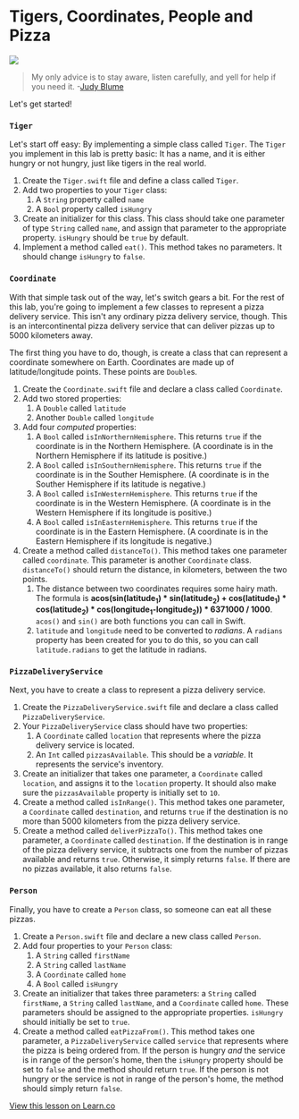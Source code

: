 # Tigers, Coordinates, People and Pizza

![](http://i.imgur.com/5EXsgMl.jpg)  

> My only advice is to stay aware, listen carefully, and yell for help if you need it. -[Judy Blume](https://en.wikipedia.org/wiki/Judy_Blume)



Let's get started!

### `Tiger`

Let's start off easy: By implementing a simple class called `Tiger`. The `Tiger` you implement in this lab is pretty basic: It has a name, and it is either hungry or not hungry, just like tigers in the real world.

1. Create the `Tiger.swift` file and define a class called `Tiger`.
2. Add two properties to your `Tiger` class:
	1. A `String` property called `name`
	2. A `Bool` property called `isHungry`
3. Create an initializer for this class. This class should take one parameter of type `String` called `name`, and assign that parameter to the appropriate property. `isHungry` should be `true` by default.
4. Implement a method called `eat()`. This method takes no parameters. It should change `isHungry` to `false`. 

### `Coordinate`

With that simple task out of the way, let's switch gears a bit. For the rest of this lab, you're going to implement a few classes to represent a pizza delivery service. This isn't any ordinary pizza delivery service, though. This is an intercontinental pizza delivery service that can deliver pizzas up to 5000 kilometers away.

The first thing you have to do, though, is create a class that can represent a coordinate somewhere on Earth. Coordinates are made up of latitude/longitude points. These points are `Double`s.

1. Create the  `Coordinate.swift` file and declare a class called `Coordinate`.
2. Add two stored properties:
	1. A `Double` called `latitude`
	2. Another `Double` called `longitude`
3. Add four _computed_ properties:
	1. A `Bool` called `isInNorthernHemisphere`. This returns `true` if the coordinate is in the Northern Hemisphere. (A coordinate is in the Northern Hemisphere if its latitude is positive.)
	2. A `Bool` called `isInSouthernHemisphere`. This returns `true` if the coordinate is in the Souther Hemisphere. (A coordinate is in the Souther Hemisphere if its latitude is negative.)
	3. A `Bool` called `isInWesternHemisphere`. This returns `true` if the coordinate is in the Western Hemisphere. (A coordinate is in the Western Hemisphere if its longitude is positive.)
	4. A `Bool` called `isInEasternHemisphere`. This returns `true` if the coordinate is in the Eastern Hemisphere. (A coordinate is in the Eastern Hemisphere if its longitude is negative.)
4. Create a method called `distanceTo()`. This method takes one parameter called `coordinate`. This parameter is another `Coordinate` class. `distanceTo()` should return the distance, in kilometers, between the two points.
	1. The distance between two coordinates requires some hairy math. The formula is **acos(sin(latitude<sub>1</sub>) * sin(latitude<sub>2</sub>) + cos(latitude<sub>1</sub>) * cos(latitude<sub>2</sub>) * cos(longitude<sub>1</sub>-longitude<sub>2</sub>)) * 6371000 / 1000**. `acos()` and `sin()` are both functions you can call in Swift.
	2. `latitude` and `longitude` need to be converted to _radians_. A `radians` property has been created for you to do this, so you can call `latitude.radians` to get the latitude in radians.

### `PizzaDeliveryService`

Next, you have to create a class to represent a pizza delivery service.

1. Create the `PizzaDeliveryService.swift` file and declare a class called `PizzaDeliveryService`.
2. Your `PizzaDeliveryService` class should have two properties:
	1. A `Coordinate` called `location` that represents where the pizza delivery service is located.
	2. An `Int` called `pizzasAvailable`. This should be a _variable_. It represents the service's inventory.
3. Create an initializer that takes one parameter, a `Coordinate` called `location`, and assigns it to the `location` property. It should also make sure the `pizzasAvailable` property is initially set to `10`.
4. Create a method called `isInRange()`. This method takes one parameter, a `Coordinate` called `destination`, and returns `true` if the destination is no more than 5000 kilometers from the pizza delivery service.
5. Create a method called `deliverPizzaTo()`. This method takes one parameter, a `Coordinate` called `destination`. If the destination is in range of the pizza delivery service, it subtracts one from the number of pizzas available and returns `true`. Otherwise, it simply returns `false`. If there are no pizzas available, it also returns `false`.

### `Person`

Finally, you have to create a `Person` class, so someone can eat all these pizzas.

1. Create a `Person.swift` file and declare a new class called `Person`.
2. Add four properties to your `Person` class:
	1. A `String` called `firstName`
	2. A `String` called `lastName`
	3. A `Coordinate` called `home`
	4. A `Bool` called `isHungry`
3. Create an initializer that takes three parameters: a `String` called `firstName`, a `String` called `lastName`, and a `Coordinate` called `home`. These parameters should be assigned to the appropriate properties. `isHungry` should initially be set to `true`.
4. Create a method called `eatPizzaFrom()`. This method takes one parameter, a `PizzaDeliveryService` called `service` that represents where the pizza is being ordered from. If the person is hungry _and_ the service is in range of the person's home, then the `isHungry` property should be set to `false` and the method should return `true`. If the person is not hungry or the service is not in range of the person's home, the method should simply return `false`.


<a href='https://learn.co/lessons/classL' data-visibility='hidden'>View this lesson on Learn.co</a>
